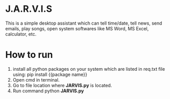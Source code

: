 # J.A.R.V.I.S

This is a simple desktop assistant which can tell time/date, tell news, send emails, play songs, open system softwares like MS Word, MS Excel, calculator, etc.

# How to run

1) install all python packages on your system which are listed in req.txt file using:
        pip install {{package name}}
2) Open cmd in terminal.
3) Go to file location where **JARVIS.py** is located.
4) Run command python **JARVIS.py**
